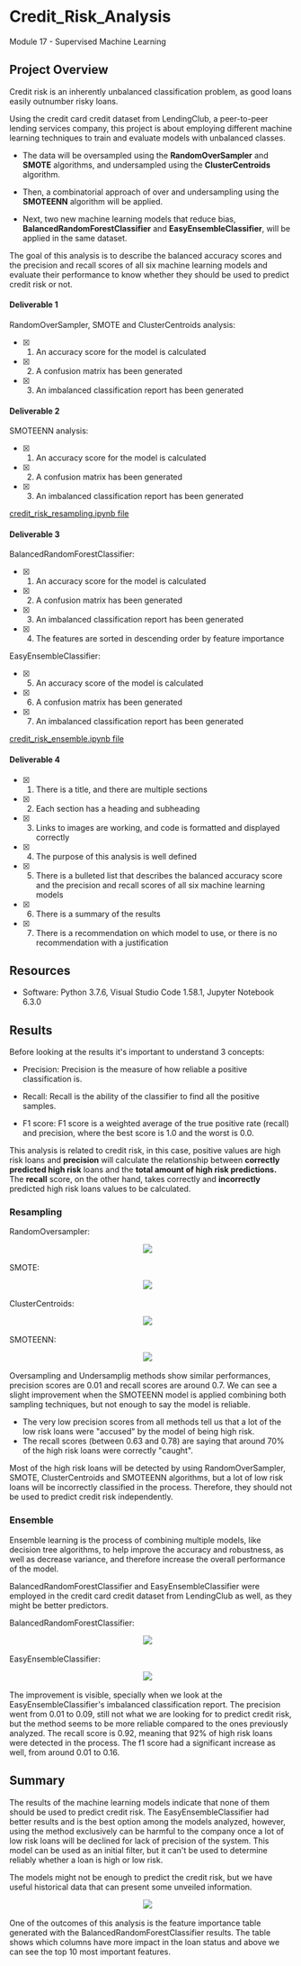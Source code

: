 # Credit_Risk_Analysis
Module 17 - Supervised Machine Learning 

## Project Overview

Credit risk is an inherently unbalanced classification problem, as good loans easily outnumber risky loans.

Using the credit card credit dataset from LendingClub, a peer-to-peer lending services company, this project is about employing different machine learning techniques to train and evaluate models with unbalanced classes.

- The data will be oversampled using the **RandomOverSampler** and **SMOTE** algorithms, and undersampled using the **ClusterCentroids** algorithm. 

- Then, a combinatorial approach of over and undersampling using the **SMOTEENN** algorithm will be applied.

- Next, two new machine learning models that reduce bias, **BalancedRandomForestClassifier** and **EasyEnsembleClassifier**, will be applied in the same dataset.

The goal of this analysis  is to describe the balanced accuracy scores and the precision and recall scores of all six machine learning models and evaluate their performance to know whether they should be used to predict credit risk or not. 


#### Deliverable 1
RandomOverSampler, SMOTE and ClusterCentroids analysis:
- [x] 1. An accuracy score for the model is calculated
- [x] 2. A confusion matrix has been generated
- [x] 3. An imbalanced classification report has been generated


#### Deliverable 2
SMOTEENN analysis:
- [x] 1. An accuracy score for the model is calculated
- [x] 2. A confusion matrix has been generated
- [x] 3. An imbalanced classification report has been generated


[credit_risk_resampling.ipynb file](https://github.com/GabrielaTuma/Credit_Risk_Analysis/blob/bd1484514798965dbca0f0cb6cbc6435d5ec161b/credit_risk_resampling.ipynb) 


#### Deliverable 3
BalancedRandomForestClassifier:
- [x] 1. An accuracy score for the model is calculated
- [x] 2. A confusion matrix has been generated
- [x] 3. An imbalanced classification report has been generated
- [x] 4. The features are sorted in descending order by feature importance

EasyEnsembleClassifier:
- [x] 5. An accuracy score of the model is calculated
- [x] 6. A confusion matrix has been generated
- [x] 7. An imbalanced classification report has been generated

[credit_risk_ensemble.ipynb file](https://github.com/GabrielaTuma/Credit_Risk_Analysis/blob/bd1484514798965dbca0f0cb6cbc6435d5ec161b/credit_risk_ensemble.ipynb)


#### Deliverable 4
- [x] 1. There is a title, and there are multiple sections
- [x] 2. Each section has a heading and subheading
- [x] 3. Links to images are working, and code is formatted and displayed correctly
- [x] 4. The purpose of this analysis is well defined
- [x] 5. There is a bulleted list that describes the balanced accuracy score and the precision and recall scores of all six machine learning models
- [x] 6. There is a summary of the results
- [x] 7. There is a recommendation on which model to use, or there is no recommendation with a justification


## Resources

- Software: Python 3.7.6, Visual Studio Code 1.58.1, Jupyter Notebook 6.3.0


## Results

Before looking at the results it's important to understand 3 concepts: 

- Precision: Precision is the measure of how reliable a positive classification is.

- Recall: Recall is the ability of the classifier to find all the positive samples.

- F1 score: F1 score is a weighted average of the true positive rate (recall) and precision, where the best score is 1.0 and the worst is 0.0.

This analysis is related to credit risk, in this case, positive values are high risk loans and **precision** will calculate the relationship between **correctly predicted high risk** loans and the **total amount of high risk predictions.** The **recall** score, on the other hand, takes correctly and **incorrectly** predicted high risk loans values to be calculated.  


### Resampling

RandomOversampler:
<p align="center">
<kbd>
  <img src="https://github.com/GabrielaTuma/Credit_Risk_Analysis/blob/b71920dcb3594e6c59ea4aa1da88a1e7b898346d/Images/RandomOversampler.png">
</kbd>  &nbsp;
</p>

SMOTE:
<p align="center">
<kbd>
  <img src="https://github.com/GabrielaTuma/Credit_Risk_Analysis/blob/b71920dcb3594e6c59ea4aa1da88a1e7b898346d/Images/SMOTE.png">
</kbd>  &nbsp;
</p>

ClusterCentroids:
<p align="center">
<kbd>
  <img src="https://github.com/GabrielaTuma/Credit_Risk_Analysis/blob/b71920dcb3594e6c59ea4aa1da88a1e7b898346d/Images/ClusterCentroids.png">
</kbd>  &nbsp;
</p>

SMOTEENN:
<p align="center">
<kbd>
  <img src="https://github.com/GabrielaTuma/Credit_Risk_Analysis/blob/b71920dcb3594e6c59ea4aa1da88a1e7b898346d/Images/SMOTEEN.png">
</kbd>  &nbsp;
</p>


Oversampling and Undersamplig methods show similar performances, precision scores are 0.01 and recall scores are around 0.7. We can see a slight improvement when the SMOTEENN model is applied combining both sampling techniques, but not enough to say the model is reliable. 

- The very low precision scores from all methods tell us that a lot of the low risk loans were "accused" by the model of being high risk. 
- The recall scores (between 0.63 and 0.78) are saying that around 70% of the high risk loans were correctly "caught". 

Most of the high risk loans will be detected by using RandomOverSampler, SMOTE, ClusterCentroids and SMOTEENN algorithms, but a lot of low risk loans will be incorrectly classified in the process. Therefore, they should not be used to predict credit risk independently. 


### Ensemble

Ensemble learning is the process of combining multiple models, like decision tree algorithms, to help improve the accuracy and robustness, as well as decrease variance, and therefore increase the overall performance of the model. 

BalancedRandomForestClassifier and EasyEnsembleClassifier were employed in the credit card credit dataset from LendingClub as well, as they might be better predictors. 

BalancedRandomForestClassifier:
<p align="center">
<kbd>
  <img src="https://github.com/GabrielaTuma/Credit_Risk_Analysis/blob/b71920dcb3594e6c59ea4aa1da88a1e7b898346d/Images/BalancedRandomForestClassifier.png">
</kbd>  &nbsp;
</p>


EasyEnsembleClassifier:
<p align="center">
<kbd>
  <img src="https://github.com/GabrielaTuma/Credit_Risk_Analysis/blob/b71920dcb3594e6c59ea4aa1da88a1e7b898346d/Images/EasyEnsembleClassifier.png">
</kbd>  &nbsp;
</p>


The improvement is visible, specially when we look at the EasyEnsembleClassifier's imbalanced classification report. The precision went from 0.01 to 0.09, still not what we are looking for to predict credit risk, but the method seems to be more reliable compared to the ones previously analyzed. The recall score is 0.92, meaning that 92% of high risk loans were detected in the process. The f1 score had a significant increase as well, from around 0.01 to 0.16. 

## Summary

The results of the machine learning models indicate that none of them should be used to predict credit risk. The EasyEnsembleClassifier had better results and is the best option among the models analyzed, however, using the method exclusively can be harmful to the company once a lot of low risk loans will be declined for lack of precision of the system. This model can be used as an initial filter, but it can't be used to determine reliably whether a loan is high or low risk. 

The models might not be enough to predict the credit risk, but we have useful historical data that can present some unveiled information.    


<p align="center">
<kbd>
  <img src="https://github.com/GabrielaTuma/Credit_Risk_Analysis/blob/b71920dcb3594e6c59ea4aa1da88a1e7b898346d/Images/feature_importances_.png">
</kbd>  &nbsp;
</p>

One of the outcomes of this analysis is the feature importance table generated with the BalancedRandomForestClassifier results. The table shows which columns have more impact in the loan status and above we can see the top 10 most important features.
